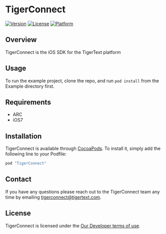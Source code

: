 # TigerConnect

[![Version](https://img.shields.io/cocoapods/v/TigerConnect.svg?style=flat)](http://cocoapods.org/pods/TigerConnect)
[![License](https://img.shields.io/cocoapods/l/TigerConnect.svg?style=flat)](http://cocoapods.org/pods/TigerConnect)
[![Platform](https://img.shields.io/cocoapods/p/TigerConnect.svg?style=flat)](http://cocoapods.org/pods/TigerConnect)

## Overview

TigerConnect is the iOS SDK for the TigerText platform

## Usage

To run the example project, clone the repo, and run `pod install` from the Example directory first.

## Requirements
* ARC
* iOS7

## Installation

TigerConnect is available through [CocoaPods](http://cocoapods.org). To install
it, simply add the following line to your Podfile:

```ruby
pod "TigerConnect"
```

## Contact

If you have any questions please reach out to the TigerConnect team any time by emailing [tigerconnect@tigertext.com](mailto:tigerconnect@tigertext.com).

## License

TigerConnect is licensed under the [Our Developer terms of use](http://www.tigertext.com/developer-terms-of-use/).